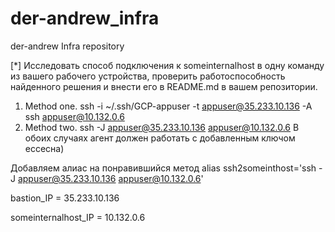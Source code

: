 # der-andrew_infra
der-andrew Infra repository

[*]
Исследовать способ подключения к someinternalhost в одну команду
из вашего рабочего устройства, проверить работоспособность найденного решения и внести его в
README.md в вашем репозитории.

1. Method one.
ssh -i ~/.ssh/GCP-appuser -t appuser@35.233.10.136 -A ssh appuser@10.132.0.6
2. Method two.
ssh -J appuser@35.233.10.136 appuser@10.132.0.6
В обоих случаях агент должен работать с добавленным ключом ессесна)

Добавляем алиас на понравившийся метод
alias ssh2someinthost='ssh -J appuser@35.233.10.136 appuser@10.132.0.6'

bastion_IP = 35.233.10.136

someinternalhost_IP = 10.132.0.6

